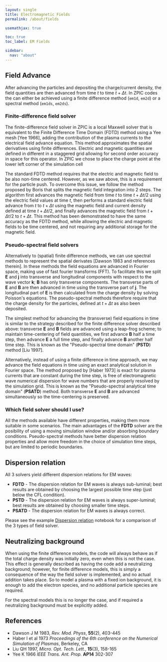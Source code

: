 ```yaml
---
layout: single
title: Electromagnetic Fields
permalink: /about/fields

usemathjax: true

toc: true
toc_label: EM Fields

sidebar:
  nav: "about"
---
```


## Field Advance

After advancing the particles and depositing the charge/current density, the field quantities are then advanced from time $t$ to time $t + \Delta t$. In ZPIC codes the can either be achieved using a finite difference method (`em1d`, `em2d`) or a spectral method (`em1ds`, `em2ds`).

### Finite-difference field solver

The finite-difference field solver in ZPIC is a local Maxwell solver that is equivalent to the Finite Difference Time Domain (FDTD) method using a Yee mesh [Yee 1966], adding the contribution of the plasma currents to the electrical field advance equation. This method approximates the spatial derivatives using finite differences. Electric and magnetic quantities are defined in different in a staggered grid allowing for second order accuracy in space for this operator. In ZPIC we chose to place the charge point at the lower left corner of the simulation cell

The standard FDTD method requires that the electric and magnetic field to be also non-time centered. However, as we saw above, this is a requirement for the particle push. To overcome this issue, we follow the method proposed by Boris that splits the magnetic field integration into 2 steps. The algorithm first advances the magnetic field from time $t$ to time $t + \Delta t/2$ using the electric field values at time $t$, then performs a standard electric field advance from $t$ to $t + \Delta t$ using the magnetic field and current density defined at time $t + \Delta t/2$, and finally advances the magnetic field from $t + \Delta t/2$ to $t + \Delta t$. This method has been demonstrated to have the same accuracy as the FDTD method, while allowing the electric and magnetic fields to be time centered, and not requiring any additional storage for the magnetic field.

### Pseudo-spectral field solvers

Alternatively to (spatial) finite difference methods, we can use spectral methods to represent the spatial derivates [Dawson 1983 and references therein]. In these methods the field equations are advanced in Fourier space, making use of fast fourier transforms (FFT). To facilitate this we split $\mathbf{E}$ and $\mathbf{j}$ into transverse and longitudinal components with respect to the wave vector $\mathbf{k}$; $\mathbf{B}$ has only transverse components. The transverse parts of $\mathbf{E}$ and $\mathbf{B}$ are then advanced in time using the transverse part of $\mathbf{j}$. The longitudinal part of $\mathbf{E}$ is then calculated from the charge density by solving Poisson's equations. The pseudo-spectral methods therefore require that the charge density for the particles, defined at $t + \Delta t$ as also been deposited.

The simplest method for advancing the (transverse) field equations in time is similar to the strategy described for the finite difference solver described above: transverse $\mathbf{E}$ and $\mathbf{B}$ fields are advanced using a leap-frog scheme; to maintain time-centering of field quantities, we first advance $\mathbf{B}$ half a time step, then advance $\mathbf{E}$ a full time step, and finally advance $\mathbf{B}$ another half time step. This is known as the "Pseudo-spectral time domain" (__PSTD__) method [Liu 1997].

Alternatively, instead of using a finite difference in time approach, we may advance the field equations in time using an exact analytical solution in Fourier space. The method proposed by [Haber 1973] is exact for plasma currents that are constant during the time step, is free of electromagnetic wave numerical dispersion for wave numbers that are properly resolved by the simulation grid. This is known as the "Pseudo-spectral analytical time domain" (__PSATD__) method. Both transverse $\mathbf{E}$ and $\mathbf{B}$ are advanced simultaneously so the time-centering is preserved.

### Which field solver should I use?

All the methods available have different properties, making them more suitable in some scenarios. The main advantages of the __FDTD__ solver are the posibility of using a moving simulation window and/or absorbing boundary conditions. Pseudo-spectral methods have better dispersion relation properties and allow more freedom in the choice of simulation time steps, but are limited to periodic boundaries.

## Dispersion relation

All 3 solvers yield different dispersion relations for EM waves:

* __FDTD__ - The dispersion relation for EM waves is always sub-luminal; best results are obtained by choosing the largest possible time step (just below the CFL condition).
* __PSTD__ - The dispersion relation for EM waves is always super-luminal; best results are obtained by choosing smaller time steps.
* __PSATD__ - The dispersion relation for EM waves is always correct.

Please see the example [Dispersion relation]({{page.nbroot}}/classroom/Field%20solver%20dispersion.ipynb) notebook for a comparison of the 3 types of field solver.

## Neutralizing background

When using the finite difference models, the code will always behave as if the total charge density was initially zero, even when this is not the case. This effect is generally described as having the code add a neutralizing background; however, for finite difference models, this is simply a consequence of the way the field solver is implemented, and no actual addition takes place. So to model a plasma with a fixed ion background, it is enough to add the electron species, and no additional particle species are required.

For the spectral models this is no longer the case, and if required a neutralizing background must be explicitly added.

## References

* Dawson J M 1983, _Rev. Mod. Physs_, __55__(2), 403-445
* Haber I et al 1973 _Proceedings of the 6th conference on the Numerical Simulation of Plasmas_, Berkeley, CA
* Liu QH 1997, _Micro. Opt. Tech. Lett._, __15__(3), 158-165
* Yee K 1966 _IEEE Trans. Ant. Prop._  __AP14__ 302-307
